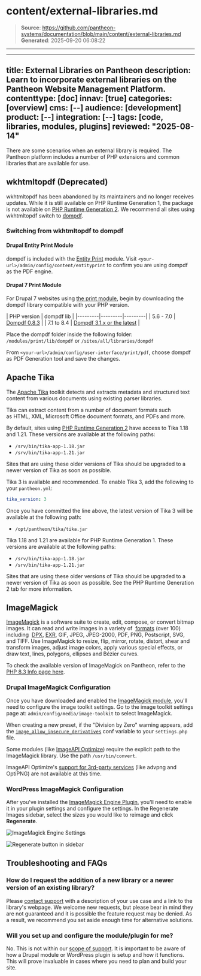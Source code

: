 # content/external-libraries.md

> **Source**: https://github.com/pantheon-systems/documentation/blob/main/content/external-libraries.md
> **Generated**: 2025-09-20 06:08:22

---

---
title: External Libraries on Pantheon
description: Learn to incorporate external libraries on the Pantheon Website Management Platform.
contenttype: [doc]
innav: [true]
categories: [overview]
cms: [--]
audience: [development]
product: [--]
integration: [--]
tags: [code, libraries, modules, plugins]
reviewed: "2025-08-14"
---

There are some scenarios when an external library is required. The Pantheon platform includes a number of PHP extensions and common libraries that are available for use.

## wkhtmltopdf (Deprecated)

wkhtmltopdf has been abandoned by its maintainers and no longer receives updates. While it is still available on PHP Runtime Generation 1, the package is not available on [PHP Runtime Generation 2](/php-runtime-generation-2). We recommend all sites using wkhtmltopdf switch to [dompdf](https://github.com/dompdf/dompdf).

### Switching from wkhtmltopdf to dompdf

#### Drupal Entity Print Module

dompdf is included with the [Entity Print](https://www.drupal.org/project/entity_print) module. Visit `<your-url>/admin/config/content/entityprint` to confirm you are using dompdf as the PDF engine.

#### Drupal 7 Print Module

For Drupal 7 websites using <a href="https://www.drupal.org/project/print">the print module</a>, begin by downloading the dompdf library compatible with your PHP version.

| PHP version | dompdf lib |
|---------|---------|---------|
| 5.6 - 7.0 | [Dompdf 0.8.3](https://github.com/dompdf/dompdf/releases/tag/v0.8.3) | 
| 7.1 to 8.4 | [Dompdf 3.1.x or the latest](https://github.com/dompdf/dompdf/releases) |

Place the dompdf folder inside the following folder:
`/modules/print/lib/dompdf` or `/sites/all/libraries/dompdf`

From `<your-url>/admin/config/user-interface/print/pdf`, choose dompdf as PDF Generation tool and save the changes.


## Apache Tika

The [Apache Tika](https://tika.apache.org/) toolkit detects and extracts metadata and structured text content from various documents using existing parser libraries.

Tika can extract content from a number of document formats such as HTML, XML, Microsoft Office document formats, and PDFs and more.

<TabList>

<Tab title="PHP Runtime Generation 2" id="tab-1-anchor" active={true}>

By default, sites using [PHP Runtime Generation 2](/php-runtime-generation-2) have access to Tika 1.18 and 1.21. These versions are available at the following paths:

- `/srv/bin/tika-app-1.18.jar`
- `/srv/bin/tika-app-1.21.jar`

Sites that are using these older versions of Tika should be upgraded to a newer version of Tika as soon as possible.

Tika 3 is available and recommended. To enable Tika 3, add the following to your `pantheon.yml`:

```yaml:title=pantheon.yml
tika_version: 3
```

Once you have committed the line above, the latest version of Tika 3 will be available at the following path:

- `/opt/pantheon/tika/tika.jar`

</Tab>
<Tab title="PHP Runtime Generation 1" id="tab-2-id">

Tika 1.18 and 1.21 are available for PHP Runtime Generation 1. These versions are available at the following paths:

- `/srv/bin/tika-app-1.18.jar`
- `/srv/bin/tika-app-1.21.jar`

Sites that are using these older versions of Tika should be upgraded to a newer version of Tika as soon as possible. See the PHP Runtime Generation 2 tab for more information.


</Tab>
</TabList>

## ImageMagick

[ImageMagick](https://www.imagemagick.org/script/index.php) is a software suite to create, edit, compose, or convert bitmap images. It can read and write images in a variety of  [formats](https://www.imagemagick.org/script/formats.php) (over 100) including  [DPX](https://www.imagemagick.org/script/motion-picture.php), [EXR](https://www.imagemagick.org/script/high-dynamic-range.php), GIF, JPEG, JPEG-2000, PDF, PNG, Postscript, SVG, and TIFF. Use ImageMagick to resize, flip, mirror, rotate, distort, shear and transform images, adjust image colors, apply various special effects, or draw text, lines, polygons, ellipses and Bézier curves.

To check the available version of ImageMagick on Pantheon, refer to the [PHP 8.3 Info page here](https://v83-php-info.pantheonsite.io/#module_imagick).

### Drupal ImageMagick Configuration

Once you have downloaded and enabled the [ImageMagick module](https://www.drupal.org/project/imagemagick), you'll need to configure the image toolkit settings. Go to the image toolkit settings page at: `admin/config/media/image-toolkit` to select ImageMagick.

When creating a new preset, if the "Division by Zero" warning appears, add the [`image_allow_insecure_derivatives`](https://www.drupal.org/project/image_allow_insecure_derivatives) conf variable to your `settings.php` file.

Some modules (like [ImageAPI Optimize](https://www.drupal.org/project/imageapi_optimize)) require the explicit path to the ImageMagick library. Use the path `/usr/bin/convert`.

ImageAPI Optimize's [support for 3rd-party services](https://www.drupal.org/node/773342) (like advpng and OptiPNG) are not available at this time.

### WordPress ImageMagick Configuration

After you've installed the [ImageMagick Engine Plugin](https://wordpress.org/plugins/imagemagick-engine/#installation), you'll need to enable it in your plugin settings and configure the settings. In the Regenerate Images sidebar, select the sizes you would like to reimage and click **Regenerate**.

![ImageMagick Engine Settings](../images/imagemagick-engine-settings.png)

![Regenerate button in sidebar](../images/imagemagick-regenerate-sidebar.png)


## Troubleshooting and FAQs

### How do I request the addition of a new library or a newer version of an existing library?

Please [contact support](/guides/support/contact-support/) with a description of your use case and a link to the library's webpage. We welcome new requests, but please bear in mind they are not guaranteed and it is possible the feature request may be denied. As a result, we recommend you set aside enough time for alternative solutions.

### Will you set up and configure the module/plugin for me?

No. This is not within our [scope of support](/guides/support). It is important to be aware of how a Drupal module or WordPress plugin is setup and how it functions. This will prove invaluable in cases where you need to plan and build your site.
